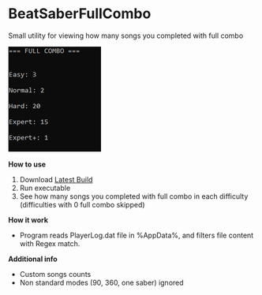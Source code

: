 # BeatSaberFullCombo
Small utility for viewing how many songs you completed with full combo

![Screenshot](https://github.com/xabblll/BeatSaberFullCombo/blob/master/ReadmeScreen1.png)

**How to use**
1. Download [Latest Build](https://github.com/xabblll/BeatSaberFullCombo/releases/latest)
2. Run executable
3. See how many songs you completed with full combo in each difficulty (difficulties with 0 full combo skipped)


**How it work**
- Program reads PlayerLog.dat file in %AppData%, and filters file content with Regex match.

**Additional info**
- Custom songs counts
- Non standard modes (90, 360, one saber) ignored
